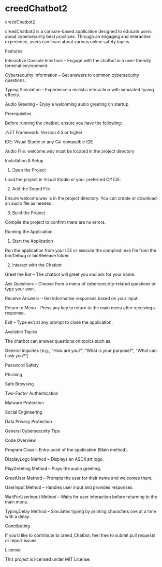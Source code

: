  # creedChatbot2

 creedChatbot2

creedChatbot2 is a console-based application designed to educate users about cybersecurity best practices. Through an engaging and interactive experience, users can learn about various online safety topics.

Features

Interactive Console Interface – Engage with the chatbot in a user-friendly terminal environment.

Cybersecurity Information – Get answers to common cybersecurity questions.

Typing Simulation – Experience a realistic interaction with simulated typing effects.

Audio Greeting – Enjoy a welcoming audio greeting on startup.

Prerequisites

Before running the chatbot, ensure you have the following:

.NET Framework: Version 4.5 or higher

IDE: Visual Studio or any C#-compatible IDE

Audio File: welcome.wav must be located in the project directory

Installation & Setup

1. Open the Project

Load the project in Visual Studio or your preferred C# IDE.

2. Add the Sound File

Ensure welcome.wav is in the project directory. You can create or download an audio file as needed.

3. Build the Project

Compile the project to confirm there are no errors.

Running the Application

1. Start the Application

Run the application from your IDE or execute the compiled .exe file from the bin/Debug or bin/Release folder.

2. Interact with the Chatbot

Greet the Bot – The chatbot will greet you and ask for your name.

Ask Questions – Choose from a menu of cybersecurity-related questions or type your own.

Receive Answers – Get informative responses based on your input.

Return to Menu – Press any key to return to the main menu after receiving a response.

Exit – Type exit at any prompt to close the application.

Available Topics

The chatbot can answer questions on topics such as:

General inquiries (e.g., "How are you?", "What is your purpose?", "What can I ask you?")

Password Safety

Phishing

Safe Browsing

Two-Factor Authentication

Malware Protection

Social Engineering

Data Privacy Protection

General Cybersecurity Tips

Code Overview

Program Class – Entry point of the application (Main method).

DisplayLogo Method – Displays an ASCII art logo.

PlayGreeting Method – Plays the audio greeting.

GreetUser Method – Prompts the user for their name and welcomes them.

UserInput Method – Handles user input and provides responses.

WaitForUserInput Method – Waits for user interaction before returning to the main menu.

TypingDelay Method – Simulates typing by printing characters one at a time with a delay.

Contributing

If you’d like to contribute to creed_Chatbot, feel free to submit pull requests or report issues.

License

This project is licensed under MIT License.
